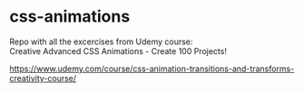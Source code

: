 # css-animations

Repo with all the excercises from Udemy course:  
Creative Advanced CSS Animations - Create 100 Projects!

https://www.udemy.com/course/css-animation-transitions-and-transforms-creativity-course/
